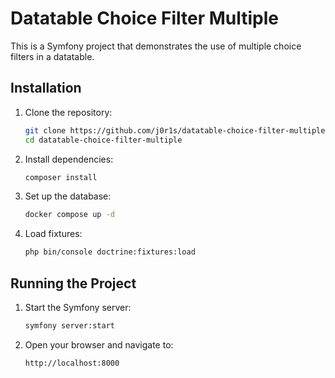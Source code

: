 # Datatable Choice Filter Multiple

This is a Symfony project that demonstrates the use of multiple choice filters in a datatable.

## Installation

1. Clone the repository:
    ```bash
    git clone https://github.com/j0r1s/datatable-choice-filter-multiple.git
    cd datatable-choice-filter-multiple
    ```

2. Install dependencies:
    ```bash
    composer install
    ```

3. Set up the database:
    ```bash
    docker compose up -d
    ```

4. Load fixtures:
    ```bash
    php bin/console doctrine:fixtures:load
    ```

## Running the Project

1. Start the Symfony server:
    ```bash
    symfony server:start
    ```

2. Open your browser and navigate to:
    ```
    http://localhost:8000
    ```
